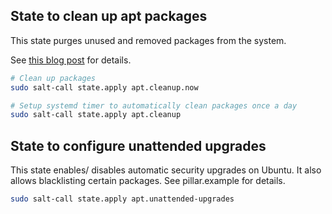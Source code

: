 ## State to clean up apt packages

This state purges unused and removed packages from the system.

See [this blog post](https://chr4.org/blog/2013/08/04/apt-get-cleanup-commands/) for details.

```bash
# Clean up packages
sudo salt-call state.apply apt.cleanup.now

# Setup systemd timer to automatically clean packages once a day
sudo salt-call state.apply apt.cleanup
```

## State to configure unattended upgrades

This state enables/ disables automatic security upgrades on Ubuntu.
It also allows blacklisting certain packages.
See pillar.example for details.

```bash
sudo salt-call state.apply apt.unattended-upgrades
```
